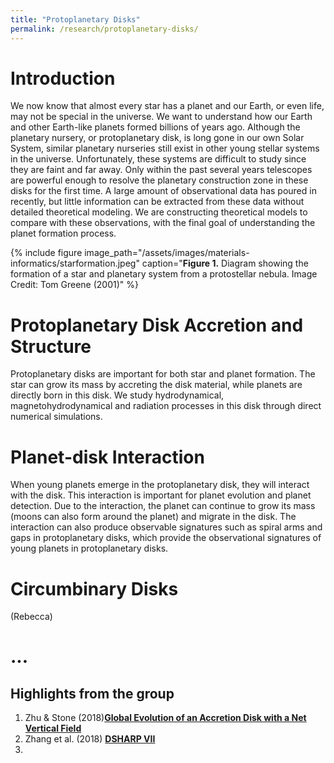 ```yaml
---
title: "Protoplanetary Disks"
permalink: /research/protoplanetary-disks/
---
```

# Introduction

We now know that almost every star has a planet and our Earth, or even life, may not be special in the universe. We want to understand how our Earth and other Earth-like planets formed billions of years ago. Although the planetary nursery, or protoplanetary disk, is long gone in our own Solar System, similar planetary nurseries still exist in other young stellar systems in the universe. Unfortunately, these systems are difficult to study since they are faint and far away. Only within the past several years telescopes are powerful enough to resolve the planetary construction zone in these disks for the first time. A large amount of observational data has poured in recently, but little information can be extracted from these data without detailed theoretical modeling. We are constructing theoretical models to compare with these observations, with the final goal of understanding the planet formation process.

{% include figure image_path="/assets/images/materials-informatics/starformation.jpeg" caption="**Figure 1.** Diagram showing the formation of a star and planetary system from a protostellar nebula. Image Credit: Tom Greene (2001)" %}

# Protoplanetary Disk Accretion and Structure
Protoplanetary disks are important for both star and planet formation. The star can grow its mass by accreting the disk material, while planets are directly born in this disk. We study hydrodynamical, magnetohydrodynamical and radiation processes in this disk through direct numerical simulations.

# Planet-disk Interaction
When young planets emerge in the protoplanetary disk, they will interact with the disk. This interaction is important for planet evolution and planet detection. Due to the interaction, the planet can continue to grow its mass (moons can also form around the planet) and migrate in the disk. The interaction can also produce observable signatures such as spiral arms and gaps in protoplanetary disks, which provide the observational signatures of young planets in protoplanetary disks.

# Circumbinary Disks
(Rebecca)

# ...

##  Highlights from the group
1. Zhu & Stone (2018)__[Global Evolution of an Accretion Disk with a Net Vertical Field](https://ui.adsabs.harvard.edu/abs/2018ApJ...857...34Z/abstract)__
2. Zhang et al. (2018) __[DSHARP VII](https://ui.adsabs.harvard.edu/abs/2018ApJ...869L..47Z/abstract)__
3. 

